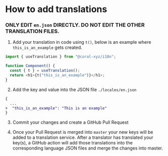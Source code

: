 # How to add translations

### ONLY EDIT `en.json` DIRECTLY. DO NOT EDIT THE OTHER TRANSLATION FILES.

1. Add your translation in code using `t()`, below is an example where `this_is_an_example` gets created.

```javascript
import { useTranslation } from "@coral-xyz/i18n";

function Component() {
  const { t } = useTranslation();
  return <h1>{t("this_is_an_example")}</h1>;
}
```

2. Add the key and value into the JSON file `./locales/en.json`

```diff
{
  ...
+  "this_is_an_example": "This is an example"
}
```

3. Commit your changes and create a GitHub Pull Request

4. Once your Pull Request is merged into `master` your new keys will be added to a translation service. After a translator has translated your key(s), a GitHub action will add those translations into the corresponding language JSON files and merge the changes into master.
